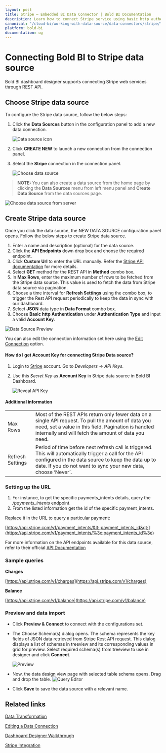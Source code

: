 ```yaml
---
layout: post
title: Stripe – Embedded BI Data Connector | Bold BI Documentation
description: Learn how to connect Stripe service using basic http authentication through REST API endpoint with Bold BI Embedded.
canonical: "/cloud-bi/working-with-data-source/data-connectors/stripe/"
platform: bold-bi
documentation: ug
---
```


# Connecting Bold BI to Stripe data source
Bold BI dashboard designer supports connecting Stripe web services through REST API. 

## Choose Stripe data source
To configure the Stripe data source, follow the below steps:
1. Click the **Data Sources** button in the configuration panel to add a new data connection.

   ![Data source icon](/static/assets/embedded/working-with-datasource/data-connectors/images/common/DataSourcesIcon.png)

2. Click **CREATE NEW** to launch a new connection from the connection panel.
3. Select the **Stripe** connection in the connection panel.

   ![Choose data source](/static/assets/embedded/working-with-datasource/data-connectors/images/Stripe/ChooseDS.png)

> **NOTE:** You can also create a data source from the home page by clicking the **Data Sources** menu from left menu panel and **Create Data Source** from the data sources page.

   ![Choose data source from server](/static/assets/embedded/working-with-datasource/data-connectors/images/Stripe/ChooseDS_Server.png)


## Create Stripe data source
Once you click the data source, the NEW DATA SOURCE configuration panel opens. Follow the below steps to create Stripe data source.
1. Enter a name and description (optional) for the data source.
2. Click the **API Endpoints** down drop box and choose the required endpoint.
3. Click **Custom Url** to enter the URL manually. Refer the [Stripe API documentation](https://stripe.com/docs/api) for more details.
4. Select **GET** method for the REST API in **Method** combo box.
5. In **Max Rows**, enter the maximum number of rows to be fetched from the Stripe data source. This value is used to fetch the data from Stripe data source via pagination.
6. Choose a time interval for **Refresh Settings** using the combo box, to trigger the Rest API request periodically to keep the data in sync with our dashboard.  
7. Select **JSON** data type in **Data Format** combo box.
8. Choose **Basic http Authentication** under **Authentication Type** and input a valid **Account Key**.

  ![Data Source Preview](/static/assets/embedded/working-with-datasource/data-connectors/images/Stripe/DataSourcesView.png)

You can also edit the connection information set here using the [Edit Connection](/embedded-bi/working-with-data-source/editing-a-data-connection/) option.

#### How do I get Account Key for connecting Stripe Data source?
1. Login to [Stripe](https://dashboard.stripe.com/login) account. Go to *Developers -> API Keys*.
2. Use this *Secret Key* as **Account Key** in Stripe data source in Bold BI Dashboard.

   ![Reveal API Key](/static/assets/embedded/working-with-datasource/data-connectors/images/Stripe/APIKey.png)

#### Additional information
<table width="600">
<tr>
<td>
Max Rows
</td>
<td>
Most of the REST APIs return only fewer data on a single API request. To pull the amount of data you need, set a value in this field.  
Pagination is handled internally and will fetch the amount of data you need.
</td>
</tr>
<tr>
<td>
Refresh Settings
</td>
<td>
Period of time before next refresh call is triggered. This will automatically trigger a call for the API configured in the data source to keep the data up to date. If you do not want to sync your new data, choose ‘Never’.
</td>
</tr>
</table>

### Setting up the URL

1. For instance, to get the specific payments_intents details, query the <i>/payments_intents</i> endpoint.
2. From the listed information get the id of the specific payment_intents.

Replace it in the URL to query a particular payment:

[https://api.stripe.com/v1/payment_intents/&lt;:payment_intents_id&gt;](https://api.stripe.com/v1/payment_intents/%3c:payment_intents_id%3e)

For more information on the API endpoints available for this data source, refer to their official [API Documentation](https://stripe.com/docs/api)

### Sample queries
**Charges**

[https://api.stripe.com/v1/charges](https://api.stripe.com/v1/charges)

**Balance**

[https://api.stripe.com/v1/balance](https://api.stripe.com/v1/balance)

### Preview and data import
* Click **Preview & Connect** to connect with the configurations set.
* The Choose Schema(s) dialog opens. The schema represents the key fields of JSON data retrieved from Stripe Rest API request. This dialog displays a list of schemas in treeview and its corresponding values in grid for preview. Select required schema(s) from treeview to use in designer and click **Connect**.

   ![Preview](/static/assets/embedded/working-with-datasource/data-connectors/images/common/Preview.png)

* Now, the data design view page with selected table schema opens. Drag and drop the table.
   ![Query Editor](/static/assets/embedded/working-with-datasource/data-connectors/images/common/QueryEditor.png)

* Click **Save** to save the data source with a relevant name.

## Related links
[Data Transformation](/embedded-bi/working-with-data-source/transforming-data/joining-table/)

[Editing a Data Connection](/embedded-bi/working-with-data-source/editing-a-data-connection/)   

[Dashboard Designer Walkthrough](/embedded-bi/getting-started/quick-start/)

[Stripe Integration](https://www.boldbi.com/integrations/stripe?utm_source=syncfusion&utm_medium=documentation&utm_campaign=boldbistripeintegration)